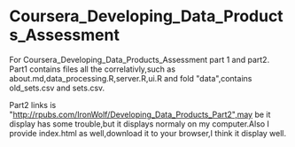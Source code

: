 # Coursera_Developing_Data_Products_Assessment
For Coursera_Developing_Data_Products_Assessment part 1 and part2.
Part1 contains files all the correlativly,such as about.md,data_processing.R,server.R,ui.R and fold "data",contains
old_sets.csv and sets.csv.

Part2 links is "http://rpubs.com/IronWolf/Developing_Data_Products_Part2",may be it display has some trouble,but it 
displays normaly on my computer.Also I provide index.html as well,download it to your browser,I think it display well.
